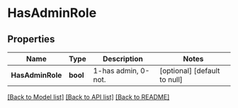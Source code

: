 # HasAdminRole

## Properties
Name | Type | Description | Notes
------------ | ------------- | ------------- | -------------
**HasAdminRole** | **bool** | 1-has admin, 0-not. | [optional] [default to null]

[[Back to Model list]](../README.md#documentation-for-models) [[Back to API list]](../README.md#documentation-for-api-endpoints) [[Back to README]](../README.md)


